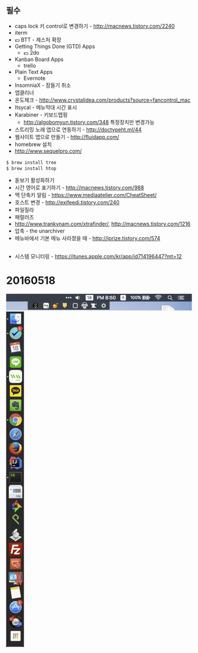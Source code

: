 ## 필수
- caps lock 키 control로 변경하기 - http://macnews.tistory.com/2240
- iterm
- 💵 BTT - 제스처 확장
- Getting Things Done (GTD) Apps
  - 💵 2do
- Kanban Board Apps
  - trello
- Plain Text Apps
  - Evernote
- InsomniaX - 잠들기 취소
- 앱클리너
- 온도체크 - http://www.crystalidea.com/products?source=fancontrol_mac
- Itsycal - 메뉴막대 시간 표시
- Karabiner - 키보드맵핑
  - http://algobomyun.tistory.com/348 특정장치만 변경가능
- 스트리밍 노래 앱으로 연동하기 - http://doctypeht.ml/44
- 웹사이트 앱으로 만들기 - http://fluidapp.com/
- homebrew 설치
- http://www.sequelpro.com/
```
$ brew install tree
$ brew install htop
```
- 돋보기 활성화하기
- 시간 영어로 표기하기 - http://macnews.tistory.com/988
- 맥 단축키 알림 - https://www.mediaatelier.com/CheatSheet/
- 호스트 변경 - http://exifeedi.tistory.com/240
- 파일질라
- 패럴러즈
- http://www.trankynam.com/xtrafinder/, http://macnews.tistory.com/1216
- 압축 - the unarchiver
- 메뉴바에서 기본 메뉴 사라졌을 때 - http://iprize.tistory.com/574

##
- 시스템 모니터링 - https://itunes.apple.com/kr/app/id714196447?mt=12

# 20160518
![menu](./menubar_20160518.png)
![dock](./dock_20160518.png)